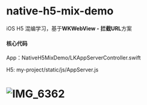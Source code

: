 # native-h5-mix-demo

iOS H5 混编学习，基于**WKWebView - 拦截URL**方案

#### 核心代码

App：NativeH5MixDemo/LKAppServerController.swift

H5: my-project/static/js/AppServer.js





![IMG_6362](https://tva1.sinaimg.cn/large/008i3skNgy1gprh2d986kg30cc0qoe84.gif)
=======
